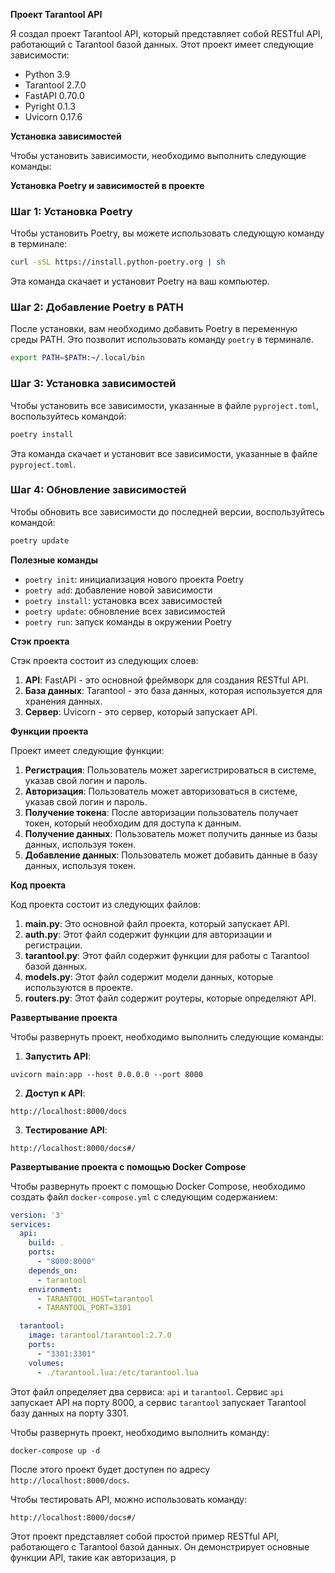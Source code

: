 **Проект Tarantool API**

Я создал проект Tarantool API, который представляет собой RESTful API, работающий с Tarantool базой данных. Этот проект имеет следующие зависимости:

* Python 3.9
* Tarantool 2.7.0
* FastAPI 0.70.0
* Pyright 0.1.3
* Uvicorn 0.17.6

**Установка зависимостей**

Чтобы установить зависимости, необходимо выполнить следующие команды:

**Установка Poetry и зависимостей в проекте**

### Шаг 1: Установка Poetry

Чтобы установить Poetry, вы можете использовать следующую команду в терминале:
```bash
curl -sSL https://install.python-poetry.org | sh
```
Эта команда скачает и установит Poetry на ваш компьютер.

### Шаг 2: Добавление Poetry в PATH

После установки, вам необходимо добавить Poetry в переменную среды PATH. Это позволит использовать команду `poetry` в терминале.
```bash
export PATH=$PATH:~/.local/bin
```

### Шаг 3: Установка зависимостей

Чтобы установить все зависимости, указанные в файле `pyproject.toml`, воспользуйтесь командой:
```bash
poetry install
```
Эта команда скачает и установит все зависимости, указанные в файле `pyproject.toml`.

### Шаг 4: Обновление зависимостей

Чтобы обновить все зависимости до последней версии, воспользуйтесь командой:
```bash
poetry update
```
**Полезные команды**

* `poetry init`: инициализация нового проекта Poetry
* `poetry add`: добавление новой зависимости
* `poetry install`: установка всех зависимостей
* `poetry update`: обновление всех зависимостей
* `poetry run`: запуск команды в окружении Poetry

**Стэк проекта**

Стэк проекта состоит из следующих слоев:

1. **API**: FastAPI - это основной фреймворк для создания RESTful API.
2. **База данных**: Tarantool - это база данных, которая используется для хранения данных.
3. **Сервер**: Uvicorn - это сервер, который запускает API.

**Функции проекта**

Проект имеет следующие функции:

1. **Регистрация**: Пользователь может зарегистрироваться в системе, указав свой логин и пароль.
2. **Авторизация**: Пользователь может авторизоваться в системе, указав свой логин и пароль.
3. **Получение токена**: После авторизации пользователь получает токен, который необходим для доступа к данным.
4. **Получение данных**: Пользователь может получить данные из базы данных, используя токен.
5. **Добавление данных**: Пользователь может добавить данные в базу данных, используя токен.

**Код проекта**

Код проекта состоит из следующих файлов:

1. **main.py**: Это основной файл проекта, который запускает API.
2. **auth.py**: Этот файл содержит функции для авторизации и регистрации.
3. **tarantool.py**: Этот файл содержит функции для работы с Tarantool базой данных.
4. **models.py**: Этот файл содержит модели данных, которые используются в проекте.
5. **routers.py**: Этот файл содержит роутеры, которые определяют API.

**Развертывание проекта**

Чтобы развернуть проект, необходимо выполнить следующие команды:

1. **Запустить API**:
```
uvicorn main:app --host 0.0.0.0 --port 8000
```
2. **Доступ к API**:
```
http://localhost:8000/docs
```
3. **Тестирование API**:
```
http://localhost:8000/docs#/
```
**Развертывание проекта с помощью Docker Compose**

Чтобы развернуть проект с помощью Docker Compose, необходимо создать файл `docker-compose.yml` с следующим содержанием:
```yml
version: '3'
services:
  api:
    build: .
    ports:
      - "8000:8000"
    depends_on:
      - tarantool
    environment:
      - TARANTOOL_HOST=tarantool
      - TARANTOOL_PORT=3301

  tarantool:
    image: tarantool/tarantool:2.7.0
    ports:
      - "3301:3301"
    volumes:
      - ./tarantool.lua:/etc/tarantool.lua
```
Этот файл определяет два сервиса: `api` и `tarantool`. Сервис `api` запускает API на порту 8000, а сервис `tarantool` запускает Tarantool базу данных на порту 3301.

Чтобы развернуть проект, необходимо выполнить команду:
```
docker-compose up -d
```
После этого проект будет доступен по адресу `http://localhost:8000/docs`.

Чтобы тестировать API, можно использовать команду:
```
http://localhost:8000/docs#/
```
Этот проект представляет собой простой пример RESTful API, работающего с Tarantool базой данных. Он демонстрирует основные функции API, такие как авторизация, р

